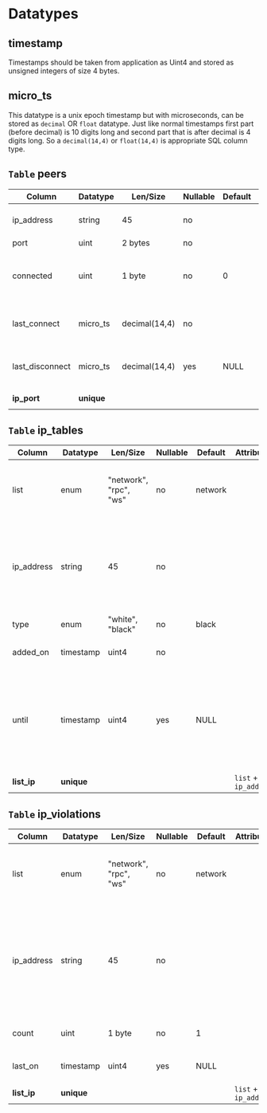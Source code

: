
# Datatypes

## timestamp

Timestamps should be taken from application as Uint4 and stored as unsigned integers of size 4 bytes.

## micro_ts

This datatype is a unix epoch timestamp but with microseconds, can be stored as `decimal` OR `float` datatype. 
Just like normal timestamps first part (before decimal) is 10 digits long and second part that is after decimal is 4 digits long.
So a `decimal(14,4)` or `float(14,4)` is appropriate SQL column type.

## `Table` peers

Column | Datatype | Len/Size | Nullable | Default | Attributes | Notes
--- | --- | --- | --- | --- | --- | ---
ip_address | string | 45 | no | | | This is NOT a unique identifier
port | uint | 2 bytes | no | | | 
connected | uint | 1 byte | no | 0 | | "1" indicates connected, "0" for not connected
last_connect | micro_ts | decimal(14,4) | no | | | Store micro timestamp of last connection
last_disconnect | micro_ts | decimal(14,4) | yes | NULL | | Store micro timestamp when disconnects
**ip_port** | **unique** | | | | `ip_address` + `port` | 

## `Table` ip_tables

Column | Datatype | Len/Size | Nullable | Default | Attributes | Notes
--- | --- | --- | --- | --- | --- | ---
list | enum | "network", "rpc", "ws" | no | network | | This is a UNIQUE identifier in conjunction with `ip_address`
ip_address | string | 45 | no | | | This is a UNIQUE identifier in conjunction with `list`. This can ACCEPT WILDCARD "%" char
type | enum | "white", "black" | no | black | | Maintains 2 lists
added_on | timestamp | uint4 | no | | | When added to list
until | timestamp | uint4 | yes | NULL | | If NULL or non-positive integer then it is kept on list for indefinite period of time
**list_ip** | **unique** | | | | `list` + `ip_address` | 


## `Table` ip_violations

Column | Datatype | Len/Size | Nullable | Default | Attributes | Notes
--- | --- | --- | --- | --- | --- | ---
list | enum | "network", "rpc", "ws" | no | network | | This is a UNIQUE identifier in conjunction with `ip_address`
ip_address | string | 45 | no | | | This is a UNIQUE identifier in conjunction with `list`. NO wildcards, DEFINITE IP addresses only
count | uint | 1 byte | no | 1 | | +1 for every violation
last_on | timestamp | uint4 | yes | NULL | | Timestamp of last violation
**list_ip** | **unique** | | | | `list` + `ip_address` | 
